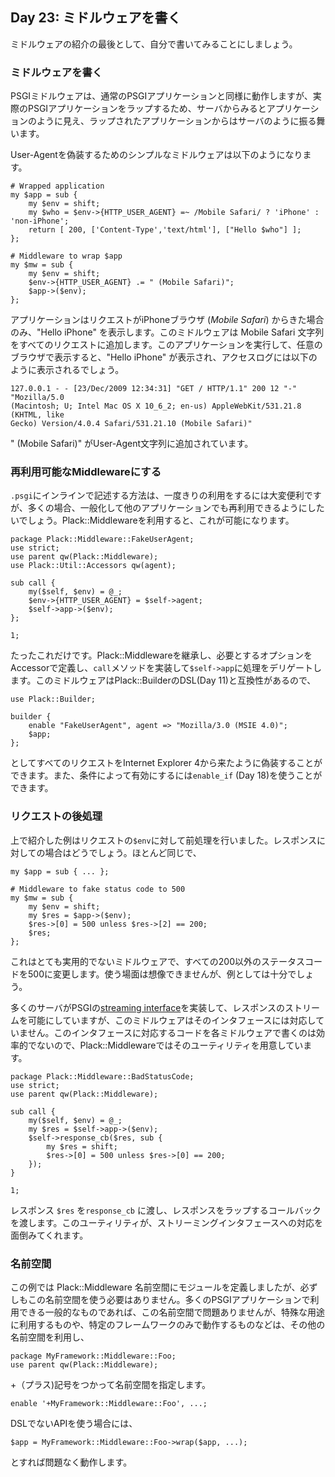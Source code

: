## Day 23: ミドルウェアを書く

ミドルウェアの紹介の最後として、自分で書いてみることにしましょう。

### ミドルウェアを書く

PSGIミドルウェアは、通常のPSGIアプリケーションと同様に動作しますが、実際のPSGIアプリケーションをラップするため、サーバからみるとアプリケーションのように見え、ラップされたアプリケーションからはサーバのように振る舞います。

User-Agentを偽装するためのシンプルなミドルウェアは以下のようになります。

    # Wrapped application
    my $app = sub {
        my $env = shift;
        my $who = $env->{HTTP_USER_AGENT} =~ /Mobile Safari/ ? 'iPhone' : 'non-iPhone';
        return [ 200, ['Content-Type','text/html'], ["Hello $who"] ];
    };
    
    # Middleware to wrap $app
    my $mw = sub {
        my $env = shift;
        $env->{HTTP_USER_AGENT} .= " (Mobile Safari)";
        $app->($env);
    };

アプリケーションはリクエストがiPhoneブラウザ (*Mobile Safari*) からきた場合のみ、"Hello iPhone" を表示します。このミドルウェアは Mobile Safari 文字列をすべてのリクエストに追加します。このアプリケーションを実行して、任意のブラウザで表示すると、"Hello iPhone" が表示され、アクセスログには以下のように表示されるでしょう。

    127.0.0.1 - - [23/Dec/2009 12:34:31] "GET / HTTP/1.1" 200 12 "-" "Mozilla/5.0 
    (Macintosh; U; Intel Mac OS X 10_6_2; en-us) AppleWebKit/531.21.8 (KHTML, like
    Gecko) Version/4.0.4 Safari/531.21.10 (Mobile Safari)"

" (Mobile Safari)" がUser-Agent文字列に追加されています。

### 再利用可能なMiddlewareにする

`.psgi`にインラインで記述する方法は、一度きりの利用をするには大変便利ですが、多くの場合、一般化して他のアプリケーションでも再利用できるようにしたいでしょう。Plack::Middlewareを利用すると、これが可能になります。

    package Plack::Middleware::FakeUserAgent;
    use strict;
    use parent qw(Plack::Middleware);
    use Plack::Util::Accessors qw(agent);
    
    sub call {
        my($self, $env) = @_;
        $env->{HTTP_USER_AGENT} = $self->agent;
        $self->app->($env);
    };
    
    1;

たったこれだけです。Plack::Middlewareを継承し、必要とするオプションをAccessorで定義し、`call`メソッドを実装して`$self->app`に処理をデリゲートします。このミドルウェアはPlack::BuilderのDSL(Day 11)と互換性があるので、

    use Plack::Builder;
    
    builder {
        enable "FakeUserAgent", agent => "Mozilla/3.0 (MSIE 4.0)";
        $app;
    };

としてすべてのリクエストをInternet Explorer 4から来たように偽装することができます。また、条件によって有効にするには`enable_if` (Day 18)を使うことができます。

### リクエストの後処理

上で紹介した例はリクエストの`$env`に対して前処理を行いました。レスポンスに対しての場合はどうでしょう。ほとんど同じで、

    my $app = sub { ... };
    
    # Middleware to fake status code to 500
    my $mw = sub {
        my $env = shift;
        my $res = $app->($env);
        $res->[0] = 500 unless $res->[2] == 200;
        $res;
    };

これはとても実用的でないミドルウェアで、すべての200以外のステータスコードを500に変更します。使う場面は想像できませんが、例としては十分でしょう。

多くのサーバがPSGIの[streaming interface](http://bulknews.typepad.com/blog/2009/10/psgiplack-streaming-is-now-complete.html)を実装して、レスポンスのストリームを可能にしていますが、このミドルウェアはそのインタフェースには対応していません。このインタフェースに対応するコードを各ミドルウェアで書くのは効率的でないので、Plack::Middlewareではそのユーティリティを用意しています。

    package Plack::Middleware::BadStatusCode;
    use strict;
    use parent qw(Plack::Middleware);
    
    sub call {
        my($self, $env) = @_;
        my $res = $self->app->($env);
        $self->response_cb($res, sub {
            my $res = shift;
            $res->[0] = 500 unless $res->[0] == 200;
        });
    }
    
    1;

レスポンス `$res` を`response_cb` に渡し、レスポンスをラップするコールバックを渡します。このユーティリティが、ストリーミングインタフェースへの対応を面倒みてくれます。

### 名前空間

この例では Plack::Middleware 名前空間にモジュールを定義しましたが、必ずしもこの名前空間を使う必要はありません。多くのPSGIアプリケーションで利用できる一般的なものであれば、この名前空間で問題ありませんが、特殊な用途に利用するものや、特定のフレームワークのみで動作するものなどは、その他の名前空間を利用し、

    package MyFramework::Middleware::Foo;
    use parent qw(Plack::Middleware);

+（プラス)記号をつかって名前空間を指定します。

    enable '+MyFramework::Middleware::Foo', ...;

DSLでないAPIを使う場合には、

    $app = MyFramework::Middleware::Foo->wrap($app, ...);

とすれば問題なく動作します。
